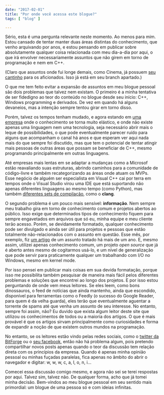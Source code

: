 ```yaml
---
date: "2017-02-01"
title: "Por onde você acessa este blogue?"
tags: [ "blog" ]

---
```

Sério, esta é uma pergunta relevante neste momento. Ao menos para mim. Estou cansado de tentar manter duas áreas distintas do conhecimento, que venho arquivando por anos, e estou pensando em publicar sobre absolutamente qualquer coisa relacionada com meu dia-a-dia por aqui, o que irá envolver necessariamente assuntos que não girem em torno de programação e nem em C++.

(Claro que assuntos onde fui longe demais, como Cinema, já possuem [seu cantinho](http://cinetenisverde.com.br/) para os aficionados. Isso já está em seu branch apartado.)

O que me tem feito evitar a expansão de assuntos em meu blogue pessoal são dois problemas que talvez nem existam. O primeiro é a minha tentativa de ser fidedigno ao teor do conteúdo no blogue desde seu início: C++, Windows programming e derivados. De vez em quando há alguns devaneios, mas a intenção sempre tentou girar em torno disso.

Porém, talvez os tempos tenham mudado, e agora estando em [uma empresa](http://www.bitforge.com.br) onde o conhecimento se torna muito elástico, e onde não existe apenas uma linguagem nem uma tecnologia, seja necessário abrir mais o leque de possibilidades, o que pode eventualmente parecer ruído para alguns que acompanham o canal há anos e que esperam ver aqui nada mais do que sempre foi discutido, mas que tem o potencial de tentar atingir mais pessoas de outras áreas que possam se beneficiar de C++, mesmo programando principalmente em outras linguagens.

Até empresas mais lentas em se adaptar a mudanças como a Microsof estão reavaliando suas estruturas, abrindo caminhos para a comunidade de código-livre e também recategorizando as áreas onde atuam os MVPs. Esse negócio de alguém ser especialista em Visual C++ cai por terra em tempos onde o Visual Studio virou uma IDE que está suportando não apenas diferentes linguagens ao mesmo tempo (como Python), mas também [diferentes sets de compilação](/video-usando-clang-no-visual-studio), como o __clang__.

O segundo problema é um pouco mais sensível: __informação__. Nem sempre meu trabalho gira em torno de conhecimento comum e projetos abertos ao público. Isso exige que determinados tipos de conhecimento fiquem para sempre engavetados em arquivos que só eu, minha equipe e meu cliente terão acesso. Porém, se devidamente formatado, qualquer conhecimento pode ser divulgado e ainda ser útil para projetos e pessoas que estão totalmente não-relacionados com o assunto em questão. Esse mês, por exemplo, fiz [um artigo](/readfile-assincrono-pode-ser-sincrono-quando-voce-menos-espera) de um assunto tratado há mais de um ano. E, mesmo assim, utilizei apenas conhecimento comum, um projeto _open source_ que já é aberto antes mesmo de cogitarmos usá-lo, e um nível de generalização que pode servir para praticamente qualquer um trabalhando com I/O no Windows, mesmo em kernel mode.

Por isso pensei em publicar mais coisas em sua devida formatação, porque isso me possibilita também pesquisar de maneira mais fácil pelos diferentes problemas e soluções que encontrei ao longo dos projetos. E por isso estou perguntando de onde vem meus leitores. Se eles leem, como bons dinossauros, o feed de notícias que ainda mantenho, ainda que escondido, disponível para ferramentas como o Feedly (o sucesso do Google Reader, para quem é da velha guarda), eles terão que eventualmente aguentar a torrente de spams até que venha um assunto de seu interesse. No entanto, sempre foi assim, não? Eu duvido que exista algum leitor deste site que utilizou os conhecimentos de todos ou a maioria dos artigos. O que é mais provável é que os artigos sirvam principalmente como curiosidades e forma de expandir a noção de que existem outros mundos na programação.

No entanto, se os leitores estão vindo pelas redes sociais, como o [twitter da BitForge](https://twitter.com/bitforgebr) ou o [seu facebook](https://www.facebook.com/bitforge), então não há problema algum, pois pretendo compartilhar novos posts apenas quando o teor da discussão tem relação direta com os princípios da empresa. Quando é apenas minha opinião pessoal ou minhas fuçadas paralelas, fica apenas no âmbito do abrir o navegador e digitar: w, w, w, c, a, l, o, n, i...

Comecei essa discussão comigo mesmo, e agora não sei se terei respostas por aqui. Talvez sim, talvez não. De qualquer forma, acho que já tomei minha decisão. Bem-vindos ao meu blogue pessoal em seu sentido mais primordial: um blogue de uma pessoa só e com ideias infinitas.
